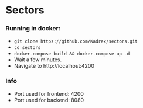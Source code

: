 # Sectors

### Running in docker:

* ```git clone https://github.com/Kadrex/sectors.git```
* ```cd sectors```
* ```docker-compose build && docker-compose up -d```
* Wait a few minutes.
* Navigate to http://localhost:4200

### Info
* Port used for frontend: 4200
* Port used for backend: 8080
